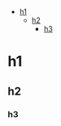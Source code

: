 <!-- TOC -->
* [  h1](#--h1)
  * [h2](#h2)
    * [h3](#h3)

<!-- TOC END -->

  h1
===

h2
--

### h3
